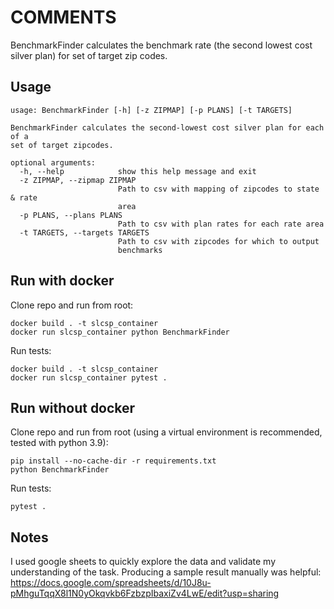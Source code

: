 # COMMENTS

BenchmarkFinder calculates the benchmark rate (the second lowest cost silver plan) for set of target zip codes.

## Usage

```
usage: BenchmarkFinder [-h] [-z ZIPMAP] [-p PLANS] [-t TARGETS]

BenchmarkFinder calculates the second-lowest cost silver plan for each of a
set of target zipcodes.

optional arguments:
  -h, --help            show this help message and exit
  -z ZIPMAP, --zipmap ZIPMAP
                        Path to csv with mapping of zipcodes to state & rate
                        area
  -p PLANS, --plans PLANS
                        Path to csv with plan rates for each rate area
  -t TARGETS, --targets TARGETS
                        Path to csv with zipcodes for which to output
                        benchmarks
```

## Run with docker

Clone repo and run from root:

```
docker build . -t slcsp_container
docker run slcsp_container python BenchmarkFinder
```

Run tests:

```
docker build . -t slcsp_container
docker run slcsp_container pytest .
```

## Run without docker

Clone repo and run from root (using a virtual environment is recommended, tested with python 3.9):

```
pip install --no-cache-dir -r requirements.txt
python BenchmarkFinder
```

Run tests:

```
pytest .
```

## Notes

I used google sheets to quickly explore the data and validate my understanding of the task. Producing a sample result manually was helpful: https://docs.google.com/spreadsheets/d/10J8u-pMhguTqqX8l1N0yOkqvkb6FzbzpIbaxiZv4LwE/edit?usp=sharing
